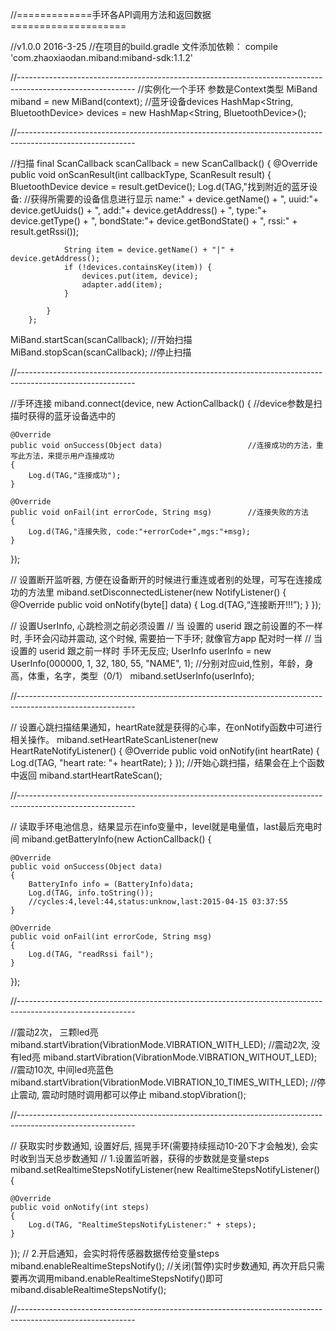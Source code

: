 //=============手环各API调用方法和返回数据====================

//v1.0.0   2016-3-25
//在项目的build.gradle 文件添加依赖： compile 'com.zhaoxiaodan.miband:miband-sdk:1.1.2'

//-----------------------------------------------------------------------------------------------------------
//实例化一个手环 参数是Context类型
MiBand miband = new MiBand(context);
//蓝牙设备devices
HashMap<String, BluetoothDevice> devices = new HashMap<String, BluetoothDevice>();

//-----------------------------------------------------------------------------------------------------------

//扫描
final ScanCallback scanCallback = new ScanCallback() {
            @Override
            public void onScanResult(int callbackType, ScanResult result) {
                BluetoothDevice device = result.getDevice();
                Log.d(TAG,"找到附近的蓝牙设备:                               //获得所需要的设备信息进行显示
                            name:" + device.getName() + ",
                            uuid:"+ device.getUuids() + ",
                            add:"+ device.getAddress() + ",
                            type:"+ device.getType() + ",
                            bondState:"+ device.getBondState() + ",
                            rssi:" + result.getRssi());

                String item = device.getName() + "|" + device.getAddress();
                if (!devices.containsKey(item)) {
                    devices.put(item, device);
                    adapter.add(item);
                }

            }
        };

MiBand.startScan(scanCallback);   //开始扫描
MiBand.stopScan(scanCallback);    //停止扫描

//-----------------------------------------------------------------------------------------------------------

//手环连接
miband.connect(device, new ActionCallback() {            //device参数是扫描时获得的蓝牙设备选中的

    @Override
    public void onSuccess(Object data)                   //连接成功的方法，重写此方法，来提示用户连接成功
    {
        Log.d(TAG,"连接成功");
    }

    @Override
    public void onFail(int errorCode, String msg)        //连接失败的方法
    {
        Log.d(TAG,"连接失败, code:"+errorCode+",mgs:"+msg);
    }
});

// 设置断开监听器, 方便在设备断开的时候进行重连或者别的处理，可写在连接成功的方法里
miband.setDisconnectedListener(new NotifyListener()
{
    @Override
    public void onNotify(byte[] data)
    {
        Log.d(TAG,“连接断开!!!”);
    }
});

// 设置UserInfo, 心跳检测之前必须设置
// 当 设置的 userid 跟之前设置的不一样时, 手环会闪动并震动, 这个时候, 需要拍一下手环; 就像官方app 配对时一样
// 当 设置的 userid 跟之前一样时 手环无反应;
UserInfo userInfo = new UserInfo(000000, 1, 32, 180, 55, "NAME", 1); //分别对应uid,性别，年龄，身高，体重，名字，类型（0/1）
miband.setUserInfo(userInfo);

//-----------------------------------------------------------------------------------------------------------

// 设置心跳扫描结果通知，heartRate就是获得的心率，在onNotify函数中可进行相关操作。
miband.setHeartRateScanListener(new HeartRateNotifyListener()
{
    @Override
    public void onNotify(int heartRate)
    {
        Log.d(TAG, "heart rate: "+ heartRate);
    }
});
//开始心跳扫描，结果会在上个函数中返回
miband.startHeartRateScan();

//-----------------------------------------------------------------------------------------------------------

// 读取手环电池信息，结果显示在info变量中，level就是电量值，last最后充电时间
miband.getBatteryInfo(new ActionCallback() {

    @Override
    public void onSuccess(Object data)
    {
        BatteryInfo info = (BatteryInfo)data;
        Log.d(TAG, info.toString());
        //cycles:4,level:44,status:unknow,last:2015-04-15 03:37:55
    }

    @Override
    public void onFail(int errorCode, String msg)
    {
        Log.d(TAG, "readRssi fail");
    }
});

//-----------------------------------------------------------------------------------------------------------

//震动2次， 三颗led亮
miband.startVibration(VibrationMode.VIBRATION_WITH_LED);
//震动2次, 没有led亮
miband.startVibration(VibrationMode.VIBRATION_WITHOUT_LED);
//震动10次, 中间led亮蓝色
miband.startVibration(VibrationMode.VIBRATION_10_TIMES_WITH_LED);
//停止震动, 震动时随时调用都可以停止
miband.stopVibration();

//-----------------------------------------------------------------------------------------------------------

// 获取实时步数通知, 设置好后, 摇晃手环(需要持续摇动10-20下才会触发), 会实时收到当天总步数通知
// 1.设置监听器，获得的步数就是变量steps
miband.setRealtimeStepsNotifyListener(new RealtimeStepsNotifyListener() {

    @Override
    public void onNotify(int steps)
    {
        Log.d(TAG, "RealtimeStepsNotifyListener:" + steps);
    }
});
// 2.开启通知，会实时将传感器数据传给变量steps
miband.enableRealtimeStepsNotify();
//关闭(暂停)实时步数通知, 再次开启只需要再次调用miband.enableRealtimeStepsNotify()即可
miband.disableRealtimeStepsNotify();

//-----------------------------------------------------------------------------------------------------------
